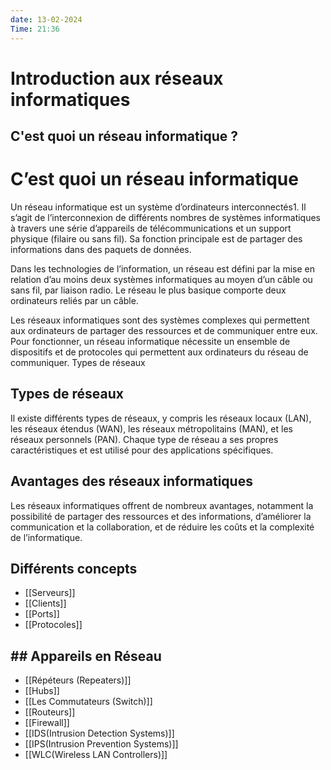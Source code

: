 ```yaml
---
date: 13-02-2024
Time: 21:36
---
```

# Introduction aux réseaux informatiques
## C'est quoi un réseau informatique ?
# C’est quoi un réseau informatique

Un réseau informatique est un système d’ordinateurs interconnectés1. Il s’agit de l’interconnexion de différents nombres de systèmes informatiques à travers une série d’appareils de télécommunications et un support physique (filaire ou sans fil). Sa fonction principale est de partager des informations dans des paquets de données.

Dans les technologies de l’information, un réseau est défini par la mise en relation d’au moins deux systèmes informatiques au moyen d’un câble ou sans fil, par liaison radio. Le réseau le plus basique comporte deux ordinateurs reliés par un câble.

Les réseaux informatiques sont des systèmes complexes qui permettent aux ordinateurs de partager des ressources et de communiquer entre eux. Pour fonctionner, un réseau informatique nécessite un ensemble de dispositifs et de protocoles qui permettent aux ordinateurs du réseau de communiquer.
Types de réseaux
## Types de réseaux

Il existe différents types de réseaux, y compris les réseaux locaux (LAN), les réseaux étendus (WAN), les réseaux métropolitains (MAN), et les réseaux personnels (PAN). Chaque type de réseau a ses propres caractéristiques et est utilisé pour des applications spécifiques.

## Avantages des réseaux informatiques

Les réseaux informatiques offrent de nombreux avantages, notamment la possibilité de partager des ressources et des informations, d’améliorer la communication et la collaboration, et de réduire les coûts et la complexité de l’informatique.
## Différents concepts
- [[Serveurs]]
- [[Clients]]
- [[Ports]]
- [[Protocoles]]
## ## Appareils en Réseau
- [[Répéteurs (Repeaters)]]
- [[Hubs]]
- [[Les Commutateurs (Switch)]]
- [[Routeurs]]
- [[Firewall]]
- [[IDS(Intrusion Detection Systems)]]
- [[IPS(Intrusion Prevention Systems)]]
- [[WLC(Wireless LAN Controllers)]]
